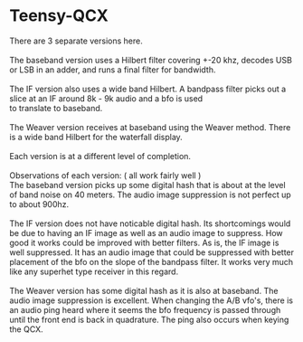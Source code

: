 # Teensy-QCX 
There are 3 separate versions here.\
\
The baseband version uses a Hilbert filter covering +-20 khz, decodes USB or LSB in an adder, and runs a final filter for bandwidth.\
\
The IF version also uses a wide band Hilbert.  A bandpass filter picks out a slice at an IF around 8k - 9k audio and a bfo is used \
to translate to baseband.\
\
The Weaver version receives at baseband using the Weaver method.  There is a wide band Hilbert for the waterfall display.\
\
Each version is at a different level of completion.\
\
Observations of each version: ( all work fairly well )\
The baseband version picks up some digital hash that is about at the level of band noise on 40 meters.  The audio image suppression is not perfect up to about 900hz.\
\
The IF version does not have noticable digital hash.  Its shortcomings would be due to having an IF image as well as an audio image to suppress.  How good it works could be improved with better filters.  As is, the IF image is well suppressed.  It has an audio image that could be suppressed with better placement of the bfo on the slope of the bandpass filter.  It works very much like any superhet type receiver in this regard.\
\
The Weaver version has some digital hash as it is also at baseband.  The audio image suppression is excellent.  When changing the A/B vfo's, there is an audio ping heard where it seems the bfo frequency is passed through until the front end is back in quadrature.  The ping also occurs when keying the QCX.  


